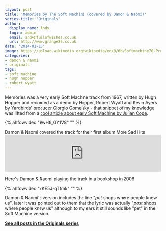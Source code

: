 ```yaml
---
layout: post
title: 'Memories by The Soft Machine (covered by Damon & Naomi)'
series-title: 'Originals'
author:
  display_name: Andy
  login: admin
  email: andy@fullofwishes.co.uk
  url: http://www.grange85.co.uk
date: '2014-01-15'
image: https://upload.wikimedia.org/wikipedia/en/0/0b/Softmachine70-Promo4.jpg
categories:
- damon & naomi
- originals
tags:
- soft machine
- hugh hopper
- robert wyatt
---
```

<p>Memories was a very early Soft Machine track from 1967, written by Hugh Hopper and recorded as a demo by Hopper, Robert Wyatt and Kevin Ayers by Yardbirds' producer Giorgio Gomelsky - that snippet of my knowledge was lifted from a <a href="http://web.archive.org/web/20131013220921/http://www.headheritage.co.uk/unsung/albumofthemonth/early-soft-machine">cool article about early Soft Machine by Julian Cope</a>.<br />
</p>
{% ahfowvideo "9wHti_GY1V8" "" %}
<p>Damon & Naomi covered the track for their first album More Sad Hits<br />
<iframe style="border: 0; width: 100%; height: 120px;" src="https://bandcamp.com/EmbeddedPlayer/album=4050036211/size=medium/bgcol=ffffff/linkcol=0687f5/t=6/transparent=true/" seamless><a href="http://damonandnaomi.bandcamp.com/album/more-sad-hits">More Sad Hits by Damon & Naomi</a></iframe></p>
<p>Here's Damon & Naomi playing the track in a bookshop in 2008<br />
</p>
{% ahfowvideo "vKE5J-qTfmk" "" %}
<p>Damon & Naomi's version includes the line "<em>pet</em> shops where people knew us", later it was pointed out to them that the lyric was actually "<em>past</em> shops where people knew us" although to my ears it still sounds like "pet" in the Soft Machine version.</p>
<p><strong><a href="/category/originals/" title="List: Originals">See all posts in the Originals series</a></strong></p>
